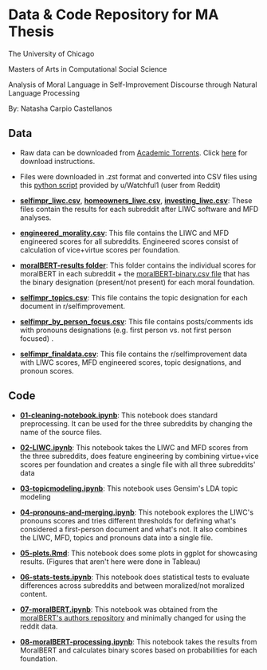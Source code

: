 # Data & Code Repository for MA Thesis 
The University of Chicago

Masters of Arts in Computational Social Science

Analysis of Moral Language in Self-Improvement Discourse through Natural Language Processing

By: Natasha Carpio Castellanos 

## Data

* Raw data can be downloaded from [Academic Torrents](https://academictorrents.com/details/56aa49f9653ba545f48df2e33679f014d2829c10). Click [here](https://academictorrents.com/docs/downloading.html) for download instructions.

* Files were downloaded in .zst format and converted into CSV files using this [python script](https://github.com/Watchful1/PushshiftDumps/blob/master/scripts/to_csv.py) provided by u/Watchful1 (user from Reddit)

- [**selfimpr_liwc.csv**](data/selfimpr_liwc.csv), [**homeowners_liwc.csv**](data/homeowners_liwc.csv), [**investing_liwc.csv**](data/investing_liwc.csv): These files contain the results for each subreddit after LIWC software and MFD analyses.

- [**engineered_morality.csv**](data/engineered_morality.csv): This file contains the LIWC and MFD engineered scores for all subreddits. Engineered scores consist of calculation of vice+virtue scores per foundation.

- [**moralBERT-results folder**](data/moralBERT-results): This folder contains the individual scores for moralBERT in each subreddit + the [moralBERT-binary.csv file](data/moralBERT-results/moralBERT-binary.csv) that has the binary designation (present/not present) for each moral foundation. 

- [**selfimpr_topics.csv**](data/selfimpr_topics.csv): This file contains the topic designation for each document in r/selfimprovement.

- [**selfimpr_by_person_focus.csv**](data/selfimpr_by_person_focus.csv): This file contains posts/comments ids with pronouns designations (e.g. first person vs. not first person focused) .

- [**selfimpr_finaldata.csv**](data/selfimpr_finaldata.csv): This file contains the r/selfimprovement data with LIWC scores, MFD engineered scores, topic designations, and pronoun scores.

## Code 

- [**01-cleaning-notebook.ipynb**](01-cleaning-notebook.ipynb): This notebook does standard preprocessing. It can be used for the three subreddits by changing the name of the source files. 

- [**02-LIWC.ipynb**](02-LIWC.ipynb): This notebook takes the LIWC and MFD scores from the three subreddits, does feature engineering by combining virtue+vice scores per foundation and creates a single file with all three subreddits' data

- [**03-topicmodeling.ipynb**](03-topicmodeling.ipynb): This notebook uses Gensim's LDA topic modeling

- [**04-pronouns-and-merging.ipynb**](04-pronouns.ipynb): This notebook explores the LIWC's pronouns scores and tries different thresholds for defining what's considered a first-person document and what's not. It also combines the LIWC, MFD, topics and pronouns data into a single file. 

- [**05-plots.Rmd**](05-plots.Rmd): This notebook does some plots in ggplot for showcasing results. (Figures that aren't here were done in Tableau)

- [**06-stats-tests.ipynb**](06-stats-tests.ipynb): This notebook does statistical tests to evaluate differences across subreddits and between moralized/not moralized content. 

- [**07-moralBERT.ipynb**](07-moralBERT.ipynb): This notebook was obtained from the [moralBERT's authors repository](https://github.com/vjosapreniqi/MoralBERT/blob/main/MoralBert/Predict_mft_scores_from_the_MoralBERT_weights.ipynb) and minimally changed for using the reddit data.

- [**08-moralBERT-processing.ipynb**](08-moralBERT-processing.ipynb): This notebook takes the results from MoralBERT and calculates binary scores based on probabilities for each foundation. 


